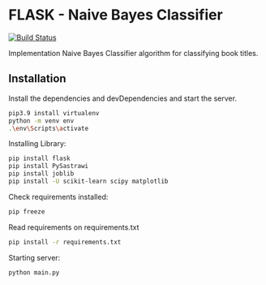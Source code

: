 # FLASK - Naive Bayes Classifier
[![Build Status](https://travis-ci.org/joemccann/dillinger.svg?branch=master)](https://travis-ci.org/joemccann/dillinger)

Implementation Naive Bayes Classifier algorithm for classifying book titles.
## Installation
Install the dependencies and devDependencies and start the server.

```sh
pip3.9 install virtualenv
python -m venv env 
.\env\Scripts\activate
```
Installing Library:
```sh
pip install flask
pip install PySastrawi
pip install joblib
pip install -U scikit-learn scipy matplotlib
```
Check requirements installed:
```sh
pip freeze
```
Read requirements on requirements.txt
```sh
pip install -r requirements.txt
```
Starting server:
```sh
python main.py
```